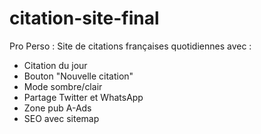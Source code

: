 # citation-site-final
Pro Perso : 
Site de citations françaises quotidiennes avec :

- Citation du jour
- Bouton "Nouvelle citation"
- Mode sombre/clair
- Partage Twitter et WhatsApp
- Zone pub A-Ads
- SEO avec sitemap
